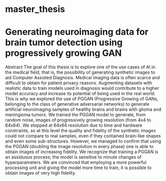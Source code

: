 # master_thesis

# Generating neuroimaging data for brain tumor detection using progressively growing GAN

Abstract
The goal of this thesis is to explore one of the use cases of AI in the medical field, that is, the possibility of generating synthetic images to aid Computer Assisted Diagnosis. Medical imaging data is often scarce and difficult to obtain for patient privacy reasons. Augmenting datasets with realistic data to train models used in diagnosis would contribute to a higher model accuracy and increase its potential of being used in the real world. This is why we explored the use of PGGAN (Progressive Growing of GANs, belonging to the class of generative adversarial networks) to generate artificial neuroimaging samples of healthy brains and brains with glioma and meningioma tumors. We trained the PGGAN model to generate, from random noise, images of progressively growing resolution (from 4x4 to 64x64). We stopped at 64x64 resolution due to time and hardware constraints, so at this level the quality and fidelity of the synthetic images could not compare to real samples, even if they contained brain-like shapes and even some sub-structures. However, we managed to confirm that using the PGGAN (doubling the image resolution in every phase) one is able to obtain images of increasing fidelity. We recognize that training a PGGAN is an assiduous process; the model is sensitive to minute changes of hyperparameters. We are convinced that employing a more powerful processing unit and giving the model more time to train, it is possible to obtain images of very high fidelity.
